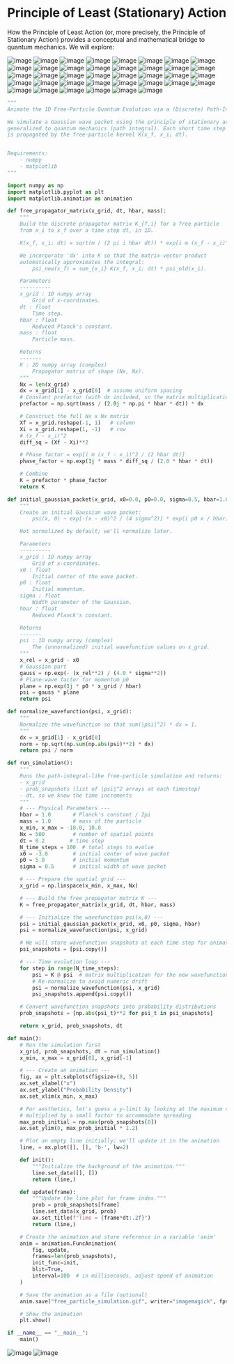 
# Principle of Least (Stationary) Action

How the Principle of Least Action (or, more precisely, the Principle of Stationary Action) provides a conceptual and mathematical bridge to quantum mechanics. We will explore:

![image](https://github.com/user-attachments/assets/1d7d96b5-ee6e-4f8b-b356-4432ca0d946f)
![image](https://github.com/user-attachments/assets/cc4af8ee-d5ef-48aa-b428-bc10af0de3b0)
![image](https://github.com/user-attachments/assets/42c40a18-e6e8-435b-82af-bb85767e5085)
![image](https://github.com/user-attachments/assets/cf7dba65-55a7-4526-b8e3-ef96eb634677)
![image](https://github.com/user-attachments/assets/5692803b-0c60-4620-b553-28777e17b2fa)
![image](https://github.com/user-attachments/assets/748a417c-365a-42de-a9a0-1d36d9b61017)
![image](https://github.com/user-attachments/assets/a56d29a0-3982-40f8-a058-00fe18bbc2be)
![image](https://github.com/user-attachments/assets/ab95f473-b2e7-4b99-b276-f315db1dfb0a)
![image](https://github.com/user-attachments/assets/9667498c-e614-4b07-b7b4-42f3394b49a5)
![image](https://github.com/user-attachments/assets/c87df723-ac81-4f2c-90f8-999208b12e1d)
![image](https://github.com/user-attachments/assets/3de4d774-cf86-4f08-a81c-41b6ae6832d7)
![image](https://github.com/user-attachments/assets/76ef91be-50d6-43eb-9413-8ddf14a1d8bb)
![image](https://github.com/user-attachments/assets/823b0c12-f7d3-45a3-a39b-5e3357f713f2)
![image](https://github.com/user-attachments/assets/f4bc66b9-edbc-4936-b3cc-3102f76a8a36)
![image](https://github.com/user-attachments/assets/2fdbf3aa-8b1f-40fe-9d76-1a4695e3be7a)
![image](https://github.com/user-attachments/assets/11ed29ed-dbda-4c23-8b58-42f90a863bbe)
![image](https://github.com/user-attachments/assets/19643d2b-40e2-4330-8cf2-a52f8eefa8f3)
![image](https://github.com/user-attachments/assets/3967f8f0-30ea-4d7e-84fa-979936ea1f35)
![image](https://github.com/user-attachments/assets/8f00de74-cfe9-4027-81c6-347182c10d48)
![image](https://github.com/user-attachments/assets/9c3ace3d-9983-4e06-9966-680ed9a14a31)
![image](https://github.com/user-attachments/assets/b22e2730-893d-4285-9179-c2f763403a1a)
![image](https://github.com/user-attachments/assets/936078c5-89bd-4478-bd6a-d7b9a9357f25)
![image](https://github.com/user-attachments/assets/be47941c-2750-40a0-9895-57ec08098c6e)
![image](https://github.com/user-attachments/assets/4fd56dc5-d362-4a96-9bcc-92f44dd182ca)
![image](https://github.com/user-attachments/assets/7788e325-94bc-4bee-b53d-00060b8cd719)
![image](https://github.com/user-attachments/assets/b7c2ea85-9094-4a71-b58f-38c55403e398)
![image](https://github.com/user-attachments/assets/0d09cb20-2bce-4f21-9b78-0e88170335d3)
![image](https://github.com/user-attachments/assets/c548b9db-6868-4eb3-aebd-8ba1b7ecf115)
![image](https://github.com/user-attachments/assets/c435437d-c6bd-4abd-bde0-82f72f3ceb65)
![image](https://github.com/user-attachments/assets/c6ae570c-9742-49e9-9613-30da1fddbe90)
![image](https://github.com/user-attachments/assets/714f8558-0d25-4d05-911f-e60c3cf16078)
![image](https://github.com/user-attachments/assets/74c8d2be-d395-4430-9a3f-9648ec7ae5b9)
![image](https://github.com/user-attachments/assets/ce91394d-f91d-484c-aed3-73c69ed8427d)
![image](https://github.com/user-attachments/assets/1125f46a-a4a3-4461-88e9-b2d5ff83e68e)
![image](https://github.com/user-attachments/assets/f69c7df4-434d-4740-a704-32261ec81b12)
![image](https://github.com/user-attachments/assets/415fea2d-bc83-451f-a1b4-6460982b2dd3)
![image](https://github.com/user-attachments/assets/6dea8ffe-bce6-43bc-8a6b-17c6ea0a8853)
![image](https://github.com/user-attachments/assets/6df900f5-addc-4751-8308-b73d42ab3713)
```python
"""
Animate the 1D Free-Particle Quantum Evolution via a (Discrete) Path-Integral Approach.

We simulate a Gaussian wave packet using the principle of stationary action
generalized to quantum mechanics (path integral). Each short time step
is propagated by the free-particle kernel K(x_f, x_i; dt).


Requirements:
    - numpy
    - matplotlib
"""

import numpy as np
import matplotlib.pyplot as plt
import matplotlib.animation as animation

def free_propagator_matrix(x_grid, dt, hbar, mass):
    """
    Build the discrete propagator matrix K_{f,i} for a free particle
    from x_i to x_f over a time step dt, in 1D.

    K(x_f, x_i; dt) = sqrt(m / (2 pi i hbar dt)) * exp[i m (x_f - x_i)^2 / (2 hbar dt)]

    We incorporate 'dx' into K so that the matrix-vector product
    automatically approximates the integral:
        psi_new(x_f) = sum_{x_i} K(x_f, x_i; dt) * psi_old(x_i).

    Parameters
    ----------
    x_grid : 1D numpy array
        Grid of x-coordinates.
    dt : float
        Time step.
    hbar : float
        Reduced Planck's constant.
    mass : float
        Particle mass.

    Returns
    -------
    K : 2D numpy array (complex)
        Propagator matrix of shape (Nx, Nx).
    """
    Nx = len(x_grid)
    dx = x_grid[1] - x_grid[0]  # assume uniform spacing
    # Constant prefactor (with dx included, so the matrix multiplication is a direct sum).
    prefactor = np.sqrt(mass / (2.0j * np.pi * hbar * dt)) * dx

    # Construct the full Nx x Nx matrix
    Xf = x_grid.reshape(-1, 1)   # column
    Xi = x_grid.reshape(1, -1)   # row
    # (x_f - x_i)^2
    diff_sq = (Xf - Xi)**2

    # Phase factor = exp[i m (x_f - x_i)^2 / (2 hbar dt)]
    phase_factor = np.exp(1j * mass * diff_sq / (2.0 * hbar * dt))

    # Combine
    K = prefactor * phase_factor
    return K

def initial_gaussian_packet(x_grid, x0=0.0, p0=0.0, sigma=0.5, hbar=1.0):
    """
    Create an initial Gaussian wave packet:
        psi(x, 0) ~ exp[-(x - x0)^2 / (4 sigma^2)] * exp(i p0 x / hbar)

    Not normalized by default; we'll normalize later.

    Parameters
    ----------
    x_grid : 1D numpy array
        Grid of x-coordinates.
    x0 : float
        Initial center of the wave packet.
    p0 : float
        Initial momentum.
    sigma : float
        Width parameter of the Gaussian.
    hbar : float
        Reduced Planck's constant.

    Returns
    -------
    psi : 1D numpy array (complex)
        The (unnormalized) initial wavefunction values on x_grid.
    """
    x_rel = x_grid - x0
    # Gaussian part
    gauss = np.exp(- (x_rel**2) / (4.0 * sigma**2))
    # Plane-wave factor for momentum p0
    plane = np.exp(1j * p0 * x_grid / hbar)
    psi = gauss * plane
    return psi

def normalize_wavefunction(psi, x_grid):
    """
    Normalize the wavefunction so that sum(|psi|^2) * dx = 1.
    """
    dx = x_grid[1] - x_grid[0]
    norm = np.sqrt(np.sum(np.abs(psi)**2) * dx)
    return psi / norm

def run_simulation():
    """
    Runs the path-integral-like free-particle simulation and returns:
    - x_grid
    - prob_snapshots (list of |psi|^2 arrays at each timestep)
    - dt, so we know the time increments
    """
    # --- Physical Parameters ---
    hbar = 1.0       # Planck's constant / 2pi
    mass = 1.0       # mass of the particle
    x_min, x_max = -10.0, 10.0
    Nx = 500         # number of spatial points
    dt = 0.2        # time step
    N_time_steps = 100  # total steps to evolve
    x0 = -3.0        # initial center of wave packet
    p0 = 5.0         # initial momentum
    sigma = 0.5      # initial width of wave packet

    # --- Prepare the spatial grid ---
    x_grid = np.linspace(x_min, x_max, Nx)

    # --- Build the free propagator matrix K ---
    K = free_propagator_matrix(x_grid, dt, hbar, mass)

    # --- Initialize the wavefunction psi(x,0) ---
    psi = initial_gaussian_packet(x_grid, x0, p0, sigma, hbar)
    psi = normalize_wavefunction(psi, x_grid)

    # We will store wavefunction snapshots at each time step for animation
    psi_snapshots = [psi.copy()]

    # --- Time evolution loop ---
    for step in range(N_time_steps):
        psi = K @ psi  # matrix multiplication for the new wavefunction
        # Re-normalize to avoid numeric drift
        psi = normalize_wavefunction(psi, x_grid)
        psi_snapshots.append(psi.copy())

    # Convert wavefunction snapshots into probability distributions
    prob_snapshots = [np.abs(psi_t)**2 for psi_t in psi_snapshots]

    return x_grid, prob_snapshots, dt

def main():
    # Run the simulation first
    x_grid, prob_snapshots, dt = run_simulation()
    x_min, x_max = x_grid[0], x_grid[-1]

    # --- Create an animation ---
    fig, ax = plt.subplots(figsize=(8, 5))
    ax.set_xlabel("x")
    ax.set_ylabel("Probability Density")
    ax.set_xlim(x_min, x_max)

    # For aesthetics, let's guess a y-limit by looking at the maximum of the initial distribution
    # multiplied by a small factor to accommodate spreading
    max_prob_initial = np.max(prob_snapshots[0])
    ax.set_ylim(0, max_prob_initial * 1.2)

    # Plot an empty line initially; we'll update it in the animation
    line, = ax.plot([], [], 'b-', lw=2)

    def init():
        """Initialize the background of the animation."""
        line.set_data([], [])
        return (line,)

    def update(frame):
        """Update the line plot for frame index."""
        prob = prob_snapshots[frame]
        line.set_data(x_grid, prob)
        ax.set_title(f"Time = {frame*dt:.2f}")
        return (line,)

    # Create the animation and store reference in a variable 'anim'
    anim = animation.FuncAnimation(
        fig, update,
        frames=len(prob_snapshots),
        init_func=init,
        blit=True,
        interval=100  # in milliseconds, adjust speed of animation
    )

    # Save the animation as a file (optional)
    anim.save("free_particle_simulation.gif", writer="imagemagick", fps=30)

    # Show the animation
    plt.show()

if __name__ == "__main__":
    main()
```
![image](https://github.com/user-attachments/assets/e9864316-03f1-4ae4-bc35-055771589143)
![image](https://github.com/user-attachments/assets/3c9d5dd0-570e-440f-956f-6c8f5e36692d)





































